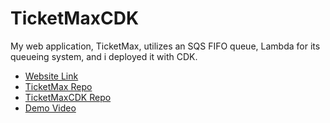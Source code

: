 # TicketMaxCDK

My web application, TicketMax, utilizes an SQS FIFO queue, Lambda for its queueing system, and i deployed it with CDK.


- [Website Link](https://ticketmax.yzuhyu.com/)
- [TicketMax Repo](https://github.com/karry0104/ticketMax)
- [TicketMaxCDK Repo](https://github.com/karry0104/ticketMaxCDK)
- [Demo Video](https://drive.google.com/file/d/1D6wqxkoWhpR-iFiO7eHoKHEErXgNdCEE/view?usp=sharing)

